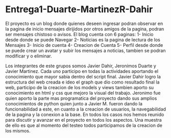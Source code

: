 # Entrega1-Duarte-MartinezR-Dahir
El proyecto es un blog donde quienes deseen ingresar podran observar en la pagina de inicio mensajes dirijidos por otros amigos de la pagina, podran ser mensajes chistoso o avisos.
El blog cuenta con 6 paginas: 
1- Inicio desde donde se puede Navegar
2- Noticias es la pagina de lectura de los Mensajes
3- Inicio de cuenta
4- Creacion de Cuenta
5- Perfil desde donde se puede crear un avatar y subir los mensajes a noticias, tambien se podran modificar y o eliminar.

Los integrantes de este grupos somos Javier Dahir, Jeronimos Duarte y Javier Martinez. Cada uno participo en todas la actividades aportando el conocimiento que mayor sabia dentro del script final. Javier Dahir logro la estructura del web creada e ideo el graph que dio como resultado final la web, participo de la creacion de los models y views tambien aporto su conocimiento en html y css que mejoro la visual del trabajo. Jeronimo fue quien aporto la parte mas programatica del proyecto dando sus amplios conocimientos de python quien junto a Javier M. fueron dando la funcionabilidad a este, en cuanto a la creacion de usuarios, la navegabilidad de la pagina y la conexion a la base. En todos los casos nos hemos reunido para discutir y avanzar en el proyecto en todos los aspectos. Una muestra de ello es que al momento del testeo todos participamos de la creacion de los mismos.
